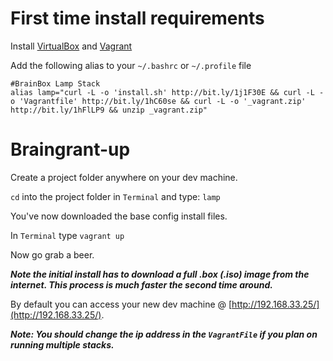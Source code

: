 First time install requirements
===============================

Install [VirtualBox](https://www.virtualbox.org/wiki/Downloads) and [Vagrant](https://www.vagrantup.com/downloads.html)

Add the following alias to your `~/.bashrc` or `~/.profile` file

```
#BrainBox Lamp Stack
alias lamp="curl -L -o 'install.sh' http://bit.ly/1j1F30E && curl -L -o 'Vagrantfile' http://bit.ly/1hC60se && curl -L -o '_vagrant.zip' http://bit.ly/1hFlLP9 && unzip _vagrant.zip"
```

Braingrant-up
=============

Create a project folder anywhere on your dev machine.

`cd` into the project folder in `Terminal` and type: `lamp`

You've now downloaded the base config install files.

In `Terminal` type `vagrant up`

Now go grab a beer.

***Note the initial install has to download a full .box (.iso) image from the internet. This process is much faster the second time around.***

By default you can access your new dev machine @ [http://192.168.33.25/](http://192.168.33.25/).

***Note: You should change the ip address in the `VagrantFile` if you plan on running multiple stacks.***
